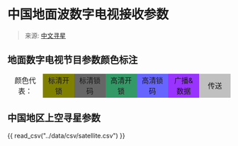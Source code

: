# 中国地面波数字电视接收参数

> 来源: [中文寻星](http://dtmb.saoing.com)

## 地面数字电视节目参数颜色标注

<table>
  <thead>
    <tr>
      <td width="115" height="40" align="center">
        颜色代表：
      </td>
      <td width="115" bgcolor="#808000" align="center">
        标清开锁
      </td>
      <td width="115" bgcolor="#666666" align="center">
        标清锁码
      </td>
      <td width="115" bgcolor="#339966" align="center">
        高清开锁
      </td>
      <td width="115" bgcolor="#6666FF" align="center">
        高清锁码
      </td>
      <td width="115" bgcolor="#9933FF" align="center">
        广播&amp;数据
      </td>
      <td width="115" bgcolor="#C0C0C0" align="center">
        传送
      </td>
    </tr>
  </thead>
</table>

## 中国地区上空寻星参数

{{ read_csv("../data/csv/satellite.csv") }}
